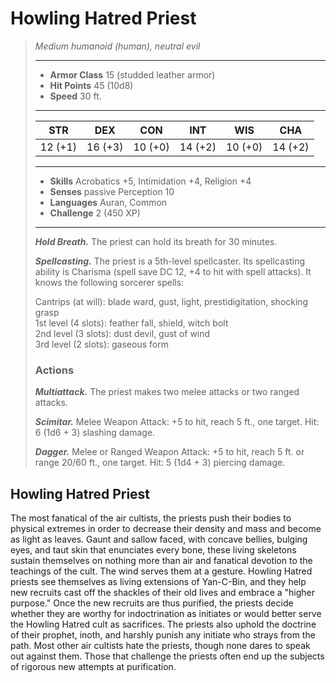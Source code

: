 # Howling Hatred Priest
>*Medium humanoid (human), neutral evil*
>___
>- **Armor Class** 15 (studded leather armor)
>- **Hit Points** 45 (10d8)
>- **Speed** 30 ft.
>___
>|STR|DEX|CON|INT|WIS|CHA|
>|:---:|:---:|:---:|:---:|:---:|:---:|
>|12 (+1)|16 (+3)|10 (+0)|14 (+2)|10 (+0)|14 (+2)|
>___
>- **Skills** Acrobatics +5, Intimidation +4, Religion +4
>- **Senses** passive Perception 10
>- **Languages** Auran, Common
>- **Challenge** 2 (450 XP)
>___
>***Hold Breath.*** The priest can hold its breath for 30 minutes.  
>
>***Spellcasting.*** The priest is a 5th-level spellcaster. Its spellcasting ability is Charisma (spell save DC 12, +4 to hit with spell attacks). It knows the following sorcerer spells:  
>
>Cantrips (at will): blade ward, gust, light, prestidigitation, shocking grasp  
>1st level (4 slots): feather fall, shield, witch bolt  
>2nd level (3 slots): dust devil, gust of wind  
>3rd level (2 slots): gaseous form  
>
>### Actions
>***Multiattack.*** The priest makes two melee attacks or two ranged attacks.  
>
>***Scimitar.*** Melee Weapon Attack: +5 to hit, reach 5 ft., one target. Hit: 6 (1d6 + 3) slashing damage.  
>
>***Dagger.*** Melee  or Ranged Weapon Attack: +5 to hit, reach 5 ft. or range 20/60 ft., one target. Hit: 5 (1d4 + 3) piercing damage.
## Howling Hatred Priest
The most fanatical of the air cultists, the priests push their bodies to physical extremes in order to decrease their density and mass and become as light as leaves. Gaunt and sallow faced, with concave bellies, bulging eyes, and taut skin that enunciates every bone, these living skeletons sustain themselves on nothing more than air and fanatical devotion to the teachings of the cult. The wind serves them at a gesture.
Howling Hatred priests see themselves as living extensions of Yan-C-Bin, and they help new recruits cast off the shackles of their old lives and embrace a "higher purpose." Once the new recruits are thus purified, the priests decide whether they are worthy for indoctrination as initiates or would better serve the Howling Hatred cult as sacrifices. The priests also uphold the doctrine of their prophet, inoth, and harshly punish any initiate who strays from the path.
Most other air cultists hate the priests, though none dares to speak out against them. Those that challenge the priests often end up the subjects of rigorous new attempts at purification.